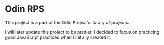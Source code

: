 # Odin RPS
This project is a part of the Odin Project's library of projects. 

I will later update this project to be prettier. I decided to focus on practicing
good JavaScript practices when I initially created it.
